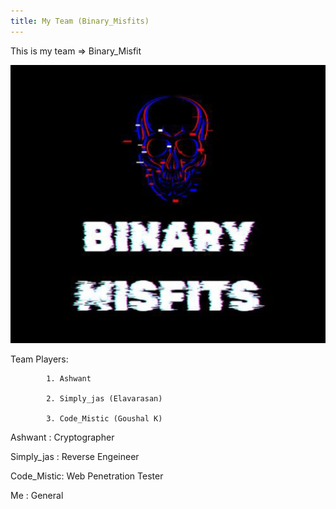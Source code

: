 ```yaml
---
title: My Team (Binary_Misfits)
---
```



This is my team => Binary_Misfit

<img class="thumbnailshadow" src="teamlogo.jpeg">


Team Players: 
            
            1. Ashwant
            
            2. Simply_jas (Elavarasan)
            
            3. Code_Mistic (Goushal K)


Ashwant    : Cryptographer

Simply_jas : Reverse Engeineer 

Code_Mistic: Web Penetration Tester

Me         : General